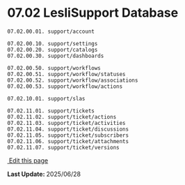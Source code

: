 
# 07.02 LesliSupport Database

```plaintext
07.02.00.01. support/account  

07.02.00.10. support/settings 
07.02.00.20. support/catalogs 
07.02.00.30. support/dashboards 

07.02.00.50. support/workflows
07.02.00.51. support/workflow/statuses
07.02.00.52. support/workflow/associations
07.02.00.53. support/workflow/actions

07.02.10.01. support/slas

07.02.11.01. support/tickets
07.02.11.02. support/ticket/actions 
07.02.11.03. support/ticket/activities 
07.02.11.04. support/ticket/discussions 
07.02.11.05. support/ticket/subscribers 
07.02.11.06. support/ticket/attachments 
07.02.11.07. support/ticket/versions
```

<section class="lesli-markdown-info">
    <p><a target="blank" href="https://github.com/LesliTech/LesliSupport/tree/master/docs/database.md"><i class="ri-external-link-fill"></i>&nbsp;Edit this page</a><p/>
    <p><b>Last Update: </b>2025/06/28</p>
</section>

<!-- This code was automatically generated -->
<!-- to update this docs please run rake docs:build -->

